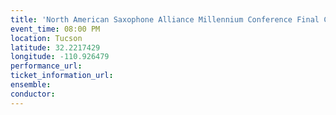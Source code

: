 ```yaml
---
title: 'North American Saxophone Alliance Millennium Conference Final Concert'
event_time: 08:00 PM
location: Tucson
latitude: 32.2217429
longitude: -110.926479
performance_url:
ticket_information_url:
ensemble:
conductor:
---
```

